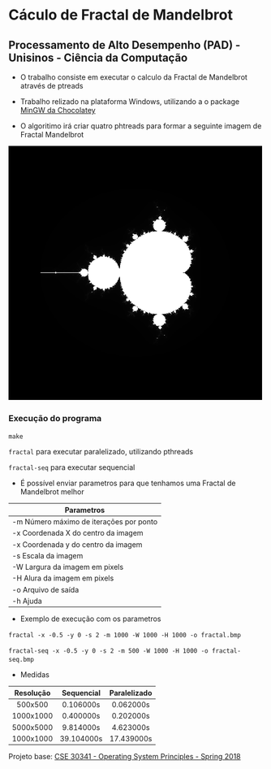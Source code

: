 # Cáculo de Fractal de Mandelbrot

## Processamento de Alto Desempenho (PAD) - Unisinos - Ciência da Computação

* O trabalho consiste em executar o calculo da Fractal de Mandelbrot através de ptreads

* Trabalho relizado na plataforma Windows, utilizando a o package [MinGW da Chocolatey](https://chocolatey.org/packages/mingw)

* O algoritimo irá criar quatro phtreads para formar a seguinte imagem de Fractal Mandelbrot

![alt text](https://raw.githubusercontent.com/augustoaccorsi/fractal-mandelbrot/master/fractal-500.bmp)

### Execução do programa

`make`

`fractal` para executar paralelizado, utilizando pthreads

`fractal-seq` para executar sequencial

* É possível enviar parametros para que tenhamos uma Fractal de Mandelbrot melhor

|          Parametros                       |
--------------------------------------------|
| -m Número máximo de iterações por ponto   |
| -x Coordenada X do centro da imagem       |
| -x Coordenada y do centro da imagem       |                
| -s Escala da imagem                       |
| -W Largura da imagem em pixels            |
| -H Alura da imagem em pixels              |
| -o Arquivo de saída                       |
| -h Ajuda                                  |

* Exemplo de execução com os parametros

`fractal -x -0.5 -y 0 -s 2 -m 1000 -W 1000 -H 1000 -o fractal.bmp`

`fractal-seq -x -0.5 -y 0 -s 2 -m 500 -W 1000 -H 1000 -o fractal-seq.bmp`

* Medidas

| Resolução | Sequencial | Paralelizado |
| :---: | :---: | :---: |
| 500x500 | 0.106000s | 0.062000s |
| 1000x1000 | 0.400000s | 0.202000s |
| 5000x5000 | 9.814000s | 4.623000s |
| 1000x1000 | 39.104000s | 17.439000s |

Projeto base: [CSE 30341 - Operating System Principles - Spring 2018](https://www3.nd.edu/~dthain/courses/cse30341/spring2018/project3/)